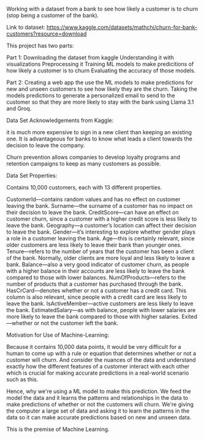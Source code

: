 Working with a dataset from a bank to see how likely a customer is to churn
(stop being a customer of the bank).

Link to dataset:
https://www.kaggle.com/datasets/mathchi/churn-for-bank-customers?resource=download

This project has two parts:

Part 1:
Downloading the dataset from kaggle
Understanding it with visualizations
Preprocessing it
Training ML models to make predicitions of how likely a customer is to churn
Evaluating the accuracy of those models.

Part 2:
Creating a web app the use the ML models to make predictions for new and unseen
customers to see how likely they are the churn.
Taking the models predictions to generate a personalized email to send to the
customer so that they are more likely to stay with the bank using Llama 3.1 and Groq.

Data Set Acknowledgements from Kaggle:

it is much more expensive to sign in a new client than keeping an existing one.
It is advantageous for banks to know what leads a client towards the decision to leave the company.

Churn prevention allows companies to develop loyalty programs and retention campaigns to keep as many customers as possible.

Data Set Properties:

Contains 10,000 customers, each with 13 different properties.

CustomerId—contains random values and has no effect on customer leaving the bank.
Surname—the surname of a customer has no impact on their decision to leave the bank.
CreditScore—can have an effect on customer churn, since a customer with a higher credit score is less likely to leave the bank.
Geography—a customer’s location can affect their decision to leave the bank.
Gender—it’s interesting to explore whether gender plays a role in a customer leaving the bank.
Age—this is certainly relevant, since older customers are less likely to leave their bank than younger ones.
Tenure—refers to the number of years that the customer has been a client of the bank. Normally, older clients are more loyal and less likely to leave a bank.
Balance—also a very good indicator of customer churn, as people with a higher balance in their accounts are less likely to leave the bank compared to those with lower balances.
NumOfProducts—refers to the number of products that a customer has purchased through the bank.
HasCrCard—denotes whether or not a customer has a credit card. This column is also relevant, since people with a credit card are less likely to leave the bank.
IsActiveMember—active customers are less likely to leave the bank.
EstimatedSalary—as with balance, people with lower salaries are more likely to leave the bank compared to those with higher salaries.
Exited—whether or not the customer left the bank.

Motivation for Use of Machine-Learning:

Because it contains 10,000 data points, it would be very difficult for a human to come up with a rule or equation that determines whether or not a customer will churn. And consider the nuances of the data and understand exactly how the different features of a customer interact with each other which is crucial for making accurate predictions in a real-world scenario such as this.

Hence, why we're using a ML model to make this prediction. We feed the model the data and it learns the patterns and relationships in the data to make predictions of whether or not the customers will churn. We're giving the computer a large set of data and asking it to learn the patterns in the data so it can make accurate predictions based on new and unseen data.

This is the premise of Machine Learning.
